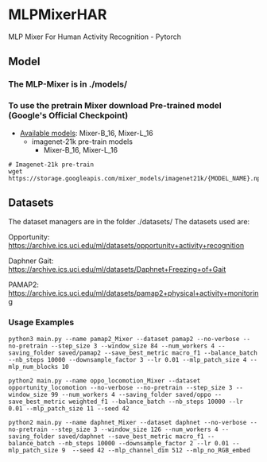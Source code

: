 # MLPMixerHAR

MLP Mixer For Human Activity Recognition - Pytorch

## Model
### The MLP-Mixer is in ./models/
### To use the pretrain Mixer download Pre-trained model (Google's Official Checkpoint)
* [Available models](https://console.cloud.google.com/storage/browser/mixer_models): Mixer-B_16, Mixer-L_16
  * imagenet-21k pre-train models
    * Mixer-B_16, Mixer-L_16
```
# Imagenet-21k pre-train
wget https://storage.googleapis.com/mixer_models/imagenet21k/{MODEL_NAME}.npz
```

## Datasets
The dataset managers are in the folder ./datasets/
The datasets used are:

Opportunity:
https://archive.ics.uci.edu/ml/datasets/opportunity+activity+recognition

Daphner Gait: 
https://archive.ics.uci.edu/ml/datasets/Daphnet+Freezing+of+Gait

PAMAP2:
https://archive.ics.uci.edu/ml/datasets/pamap2+physical+activity+monitoring


### Usage Examples
```
python3 main.py --name pamap2_Mixer --dataset pamap2 --no-verbose --no-pretrain --step_size 3 --window_size 84 --num_workers 4 --saving_folder saved/pamap2 --save_best_metric macro_f1 --balance_batch --nb_steps 10000 --downsample_factor 3 --lr 0.01 --mlp_patch_size 4 --mlp_num_blocks 10

python2 main.py --name oppo_locomotion_Mixer --dataset opportunity_locomotion --no-verbose --no-pretrain --step_size 3 --window_size 99 --num_workers 4 --saving_folder saved/oppo --save_best_metric weighted_f1 --balance_batch --nb_steps 10000 --lr 0.01 --mlp_patch_size 11 --seed 42

python2 main.py --name daphnet_Mixer --dataset daphnet --no-verbose --no-pretrain --step_size 3 --window_size 126 --num_workers 4 --saving_folder saved/daphnet --save_best_metric macro_f1 --balance_batch --nb_steps 10000 --downsample_factor 2 --lr 0.01 --mlp_patch_size 9  --seed 42 --mlp_channel_dim 512 --mlp_no_RGB_embed
```
